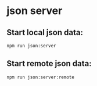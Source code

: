 # json server

## Start local json data:
`npm run json:server`

## Start remote json data:
`npm run json:server:remote`
